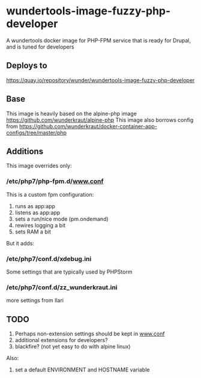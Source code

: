 # wundertools-image-fuzzy-php-developer
A wundertools docker image for PHP-FPM service that is ready for Drupal, and is tuned for developers

## Deploys to

https://quay.io/repository/wunder/wundertools-image-fuzzy-php-developer

## Base

This image is heavily based on the alpine-php image https://github.com/wunderkraut/alpine-php
This image also borrows config from https://github.com/wunderkraut/docker-container-app-configs/tree/master/php

## Additions

This image overrides only:

### /etc/php7/php-fpm.d/www.conf

This is a custom fpm configuration:

1. runs as app:app
2. listens as app:app
3. sets a run/nice mode (pm.ondemand)
4. rewires logging a bit
5. sets RAM a bit

But it adds:

### /etc/php7/conf.d/xdebug.ini

Some settings that are typically used by PHPStorm

### /etc/php7/conf.d/zz_wunderkraut.ini

more settings from Ilari

## TODO

1. Perhaps non-extension settings should be kept in www.conf
2. additional extensions for developers?
3. blackfire? (not yet easy to do with alpine linux)

Also:

1. set a default ENVIRONMENT and HOSTNAME variable
